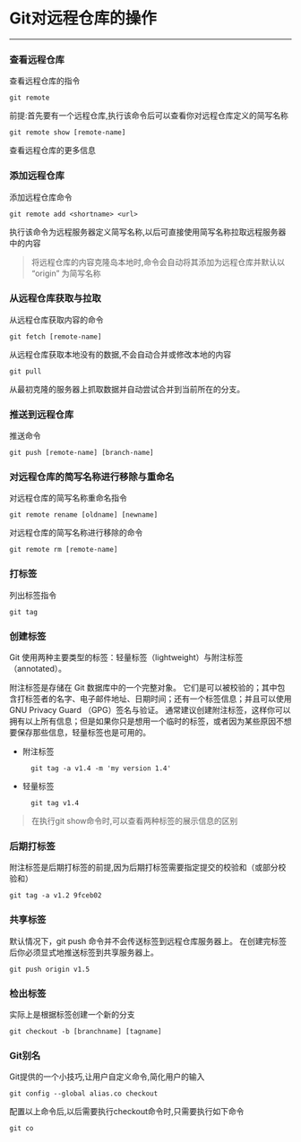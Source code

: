 # Git对远程仓库的操作

---

### 查看远程仓库

查看远程仓库的指令

	git remote

前提:首先要有一个远程仓库,执行该命令后可以查看你对远程仓库定义的简写名称

	git remote show [remote-name]

查看远程仓库的更多信息

### 添加远程仓库

添加远程仓库命令

	git remote add <shortname> <url>

执行该命令为远程服务器定义简写名称,以后可直接使用简写名称拉取远程服务器中的内容
> 将远程仓库的内容克隆岛本地时,命令会自动将其添加为远程仓库并默认以 “origin” 为简写名称

### 从远程仓库获取与拉取

从远程仓库获取内容的命令

	git fetch [remote-name]

从远程仓库获取本地没有的数据,不会自动合并或修改本地的内容

	git pull

从最初克隆的服务器上抓取数据并自动尝试合并到当前所在的分支。

### 推送到远程仓库

推送命令

	git push [remote-name] [branch-name]

### 对远程仓库的简写名称进行移除与重命名

对远程仓库的简写名称重命名指令

	git remote rename [oldname] [newname]

对远程仓库的简写名称进行移除的命令
	
	git remote rm [remote-name]

### 打标签

列出标签指令

	git tag

### 创建标签

Git 使用两种主要类型的标签：轻量标签（lightweight）与附注标签（annotated）。

附注标签是存储在 Git 数据库中的一个完整对象。 它们是可以被校验的；其中包含打标签者的名字、电子邮件地址、日期时间；还有一个标签信息；并且可以使用 GNU Privacy Guard （GPG）签名与验证。 通常建议创建附注标签，这样你可以拥有以上所有信息；但是如果你只是想用一个临时的标签，或者因为某些原因不想要保存那些信息，轻量标签也是可用的。

- 附注标签

		git tag -a v1.4 -m 'my version 1.4'

- 轻量标签

		git tag v1.4

> 在执行git show命令时,可以查看两种标签的展示信息的区别

### 后期打标签

附注标签是后期打标签的前提,因为后期打标签需要指定提交的校验和（或部分校验和）

	git tag -a v1.2 9fceb02

### 共享标签

默认情况下，git push 命令并不会传送标签到远程仓库服务器上。 在创建完标签后你必须显式地推送标签到共享服务器上。

	git push origin v1.5

### 检出标签

实际上是根据标签创建一个新的分支

	git checkout -b [branchname] [tagname]

### Git别名

Git提供的一个小技巧,让用户自定义命令,简化用户的输入

	git config --global alias.co checkout

配置以上命令后,以后需要执行checkout命令时,只需要执行如下命令

	git co













